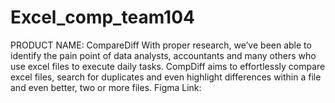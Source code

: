# Excel_comp_team104
 PRODUCT NAME: CompareDiff
With proper research, we’ve been able to identify the pain point of data analysts, accountants and many others who use excel files to execute daily tasks. CompDiff aims to effortlessly compare excel files, search for duplicates and even highlight differences within a file and even better, two or more files.
Figma Link: 
